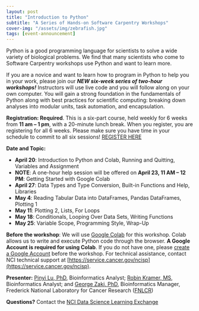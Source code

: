 ```yaml
---
layout: post
title: "Introduction to Python"
subtitle: "A Series of Hands-on Software Carpentry Workshops"
cover-img: "/assets/img/zebrafish.jpg"
tags: [event-announcement]
---
```


Python is a good programming language for scientists to solve a wide variety of biological problems. We find that many scientists who come to Software Carpentry workshops use Python and want to learn more.

If you are a novice and want to learn how to program in Python to help you in your work, please join our ***NEW six-week series of two-hour workshops!*** Instructors will use live code and you will follow along on your own computer. You will gain a strong foundation in the fundamentals of Python along with best practices for scientific computing: breaking down analyses into modular units, task automation, and encapsulation.
    
**Registration: Required**. This is a six-part course, held weekly for 6 weeks from **11 am – 1 pm**, with a 20-minute lunch break. When you register, you are registering for all 6 weeks. Please make sure you have time in your schedule to commit to all six sessions! 
[REGISTER HERE](https://)

**Date and Topic:** 
* **April 20**: Introduction to Python and Colab, Running and Quitting, Variables and Assignment
* **NOTE**: A one-hour help session will be offered on **April 23, 11 AM – 12 PM**: Getting Started with Google Colab
* **April 27**: Data Types and Type Conversion, Built-in Functions and Help, Libraries
* **May 4**: Reading Tabular Data into DataFrames, Pandas DataFrames, Plotting 1
* **May 11**: Plotting 2, Lists, For Loops
* **May 18**: Conditionals, Looping Over Data Sets, Writing Functions
* **May 25**: Variable Scope, Programming Style, Wrap-Up

**Before the workshop**: We will use [Google Colab](https://colab.research.google.com/) for this workshop. Colab allows us to write and execute Python code through the browser. **A Google Account is required for using Colab**. If you do not have one, please [create a Google Account](https://support.google.com/accounts/answer/27441?hl=en) before the workshop. For technical assistance, contact NCI technical support at [https://service.cancer.gov/ncisp](https://service.cancer.gov/ncisp).

**Presenter:** [Pinyi Lu, PhD](https://www.linkedin.com/in/pinyi-lu-b4150412/), Bioinformatics Analyst; [Robin Kramer, MS](https://www.linkedin.com/in/robin-kramer-70847711/), Bioinformatics Analyst; and [George Zaki, PhD](https://www.linkedin.com/in/george-zaki-361b2131/), Bioinformatics Manager, Frederick National Laboratory for Cancer Research ([FNLCR](https://frederick.cancer.gov))

**Questions?** Contact the [NCI Data Science Learning Exchange](mailto:NCIDataScienceLearningExchange@mail.nih.gov)
